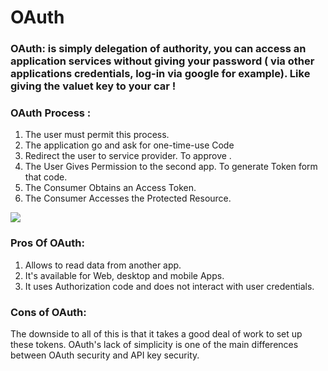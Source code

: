 # OAuth 

### OAuth: is simply delegation of authority, you can access an application services without giving your password ( via other applications credentials,  log-in via google for example). Like giving the valuet key to your car !


### OAuth Process :
1. The user must permit this process.
2. The application go and ask for one-time-use Code
2. Redirect the user to service provider. To approve .
3. The User Gives Permission to the second app. To generate Token form that code.
4. The Consumer Obtains an Access Token.
5. The Consumer Accesses the Protected Resource.

![](https://i.ytimg.com/vi/CPbvxxslDTU/maxresdefault.jpg)

### Pros Of OAuth:

1. Allows to read data from another app.
2. It's available for Web, desktop and mobile Apps.
3. It uses Authorization code and does not interact with user credentials.


### Cons of OAuth: 

The downside to all of this is that it takes a good deal of work to set up these tokens. OAuth's lack of simplicity is one of the main differences between OAuth security and API key security.



